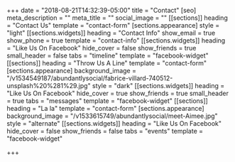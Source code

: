 +++
date = "2018-08-21T14:32:39-05:00"
title = "Contact"
[seo]
meta_description = ""
meta_title = ""
social_image = ""
[[sections]]
heading = "Contact Us"
template = "contact-form"
[sections.appearance]
style = "light"
[[sections.widgets]]
heading = "Contact Info"
show_email = true
show_phone = true
template = "contact-info"
[[sections.widgets]]
heading = "Like Us On Facebook"
hide_cover = false
show_friends = true
small_header = false
tabs = "timeline"
template = "facebook-widget"
[[sections]]
heading = "Throw Us A Line"
template = "contact-form"
[sections.appearance]
background_image = "/v1534549187/abundantlysocial/fabrice-villard-740512-unsplash%20%281%29.jpg"
style = "dark"
[[sections.widgets]]
heading = "Like Us On Facebook"
hide_cover = true
show_friends = true
small_header = true
tabs = "messages"
template = "facebook-widget"
[[sections]]
heading = "La la"
template = "contact-form"
[sections.appearance]
background_image = "/v1533615749/abundantlysocial/meet-Aimee.jpg"
style = "alternate"
[[sections.widgets]]
heading = "Like Us On Facebook"
hide_cover = false
show_friends = false
tabs = "events"
template = "facebook-widget"

+++
